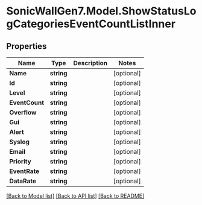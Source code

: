 # SonicWallGen7.Model.ShowStatusLogCategoriesEventCountListInner

## Properties

Name | Type | Description | Notes
------------ | ------------- | ------------- | -------------
**Name** | **string** |  | [optional] 
**Id** | **string** |  | [optional] 
**Level** | **string** |  | [optional] 
**EventCount** | **string** |  | [optional] 
**Overflow** | **string** |  | [optional] 
**Gui** | **string** |  | [optional] 
**Alert** | **string** |  | [optional] 
**Syslog** | **string** |  | [optional] 
**Email** | **string** |  | [optional] 
**Priority** | **string** |  | [optional] 
**EventRate** | **string** |  | [optional] 
**DataRate** | **string** |  | [optional] 

[[Back to Model list]](../README.md#documentation-for-models) [[Back to API list]](../README.md#documentation-for-api-endpoints) [[Back to README]](../README.md)

